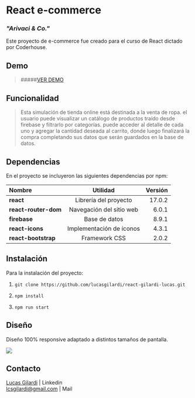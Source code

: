 # React e-commerce
### *"Arivaci & Co."*
Este proyecto de e-commerce fue creado para el curso de React dictado por Coderhouse.

## Demo

> #####[VER DEMO](https://boring-hermann-3f8dbb.netlify.app/)

## Funcionalidad

> Esta simulación de tienda online está destinada a la venta de ropa. el usuario puede visualizar un catálogo de productos traído desde firebase y filtrarlo por categorías. puede acceder al detalle de cada uno y agregar la cantidad deseada al carrito, donde luego finalizará la compra completando sus datos que serán guardados en la base de datos.

## Dependencias

En el proyecto se incluyeron las siguientes dependencias por npm:

| Nombre  | Utilidad  | Versión |
| :------------ |:---------------:| -----:|
| **react** | Librería del proyecto | 17.0.2 |
| **react-router-dom** | Navegación del sitio web | 6.0.1 |
| **firebase** | Base de datos | 8.9.1 |
| **react-icons** | Implementación de íconos | 4.3.1 |
| **react-bootstrap** | Framework CSS |  2.0.2 |

## Instalación
Para la instalación del proyecto:

1. `git clone https://github.com/lucasgilardi/react-gilardi-lucas.git`

2. `npm install`

3. `npm run start`

## Diseño
Diseño 100% responsive adaptado a distintos tamaños de pantalla.

![](https://res.cloudinary.com/dgsapxeyx/image/upload/v1638799245/presentation_m2idzw.jpg)

## Contacto
[Lucas Gilardi](https://www.linkedin.com/in/lucasgilardi/) | Linkedin<br>
lcsgilardi@gmail.com | Mail